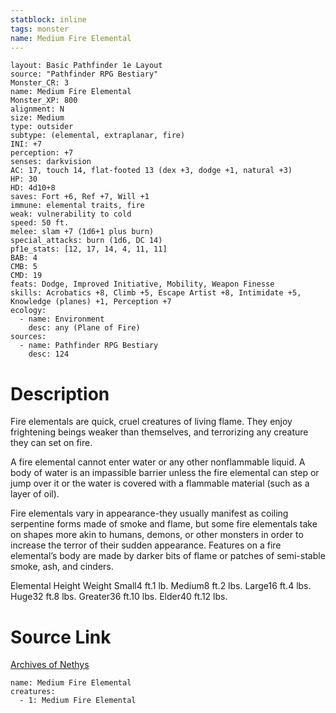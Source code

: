```yaml
---
statblock: inline
tags: monster
name: Medium Fire Elemental
---
```

```statblock
layout: Basic Pathfinder 1e Layout
source: "Pathfinder RPG Bestiary"
Monster_CR: 3
name: Medium Fire Elemental
Monster_XP: 800
alignment: N
size: Medium
type: outsider
subtype: (elemental, extraplanar, fire)
INI: +7
perception: +7
senses: darkvision
AC: 17, touch 14, flat-footed 13 (dex +3, dodge +1, natural +3)
HP: 30
HD: 4d10+8
saves: Fort +6, Ref +7, Will +1
immune: elemental traits, fire
weak: vulnerability to cold
speed: 50 ft.
melee: slam +7 (1d6+1 plus burn)
special_attacks: burn (1d6, DC 14)
pf1e_stats: [12, 17, 14, 4, 11, 11]
BAB: 4
CMB: 5
CMD: 19
feats: Dodge, Improved Initiative, Mobility, Weapon Finesse
skills: Acrobatics +8, Climb +5, Escape Artist +8, Intimidate +5, Knowledge (planes) +1, Perception +7
ecology:
  - name: Environment
    desc: any (Plane of Fire)
sources:
  - name: Pathfinder RPG Bestiary
    desc: 124
```
# Description
Fire elementals are quick, cruel creatures of living flame. They enjoy frightening beings weaker than themselves, and terrorizing any creature they can set on fire.

A fire elemental cannot enter water or any other nonflammable liquid. A body of water is an impassible barrier unless the fire elemental can step or jump over it or the water is covered with a flammable material (such as a layer of oil).

Fire elementals vary in appearance-they usually manifest as coiling serpentine forms made of smoke and flame, but some fire elementals take on shapes more akin to humans, demons, or other monsters in order to increase the terror of their sudden appearance. Features on a fire elemental’s body are made by darker bits of flame or patches of semi-stable smoke, ash, and cinders.

Elemental Height Weight Small4 ft.1 lb. Medium8 ft.2 lbs. Large16 ft.4 lbs. Huge32 ft.8 lbs. Greater36 ft.10 lbs. Elder40 ft.12 lbs.
# Source Link
[Archives of Nethys](https://aonprd.com/MonsterDisplay.aspx?ItemName=Medium%20Fire%20Elemental)
```encounter-table
name: Medium Fire Elemental
creatures:
  - 1: Medium Fire Elemental
```
